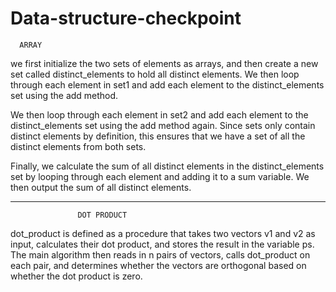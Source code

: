 # Data-structure-checkpoint

      ARRAY

we first initialize the two sets of elements as arrays, and then create a new set called distinct_elements to hold all distinct elements. We then loop through each element in set1 and add each element to the distinct_elements set using the add method.

We then loop through each element in set2 and add each element to the distinct_elements set using the add method again. Since sets only contain distinct elements by definition, this ensures that we have a set of all the distinct elements from both sets.

Finally, we calculate the sum of all distinct elements in the distinct_elements set by looping through each element and adding it to a sum variable. We then output the sum of all distinct elements.

-------------------------------------------

                   DOT PRODUCT

dot_product is defined as a procedure that takes two vectors v1 and v2 as input, calculates their dot product, and stores the result in the variable ps. The main algorithm then reads in n pairs of vectors, calls dot_product on each pair, and determines whether the vectors are orthogonal based on whether the dot product is zero.



